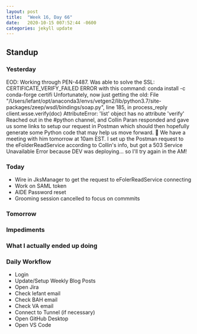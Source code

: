 ```yaml
---
layout: post
title:  "Week 16, Day 66"
date:   2020-10-15 007:52:44 -0600
categories: jekyll update
---
```


## Standup
  
### Yesterday
EOD: Working through PEN-4487. Was able to solve the
SSL: CERTIFICATE_VERIFY_FAILED ERROR
with this command:
conda install -c conda-forge certifi
Unfortunately, now just getting the old:
File "/Users/lefant/opt/anaconda3/envs/vetgen2/lib/python3.7/site-packages/zeep/wsdl/bindings/soap.py", line 185, in process_reply
    client.wsse.verify(doc)
AttributeError: 'list' object has no attribute 'verify'
Reached out in the #python channel, and Collin Paran responded and gave us some links to setup our request in Postman which should then hopefully generate some Python code that may help us move forward. :crossed_fingers:
We have a meeting with him tomorrow at 10am EST.
I set up the Postman request to the eFolderReadService according to Collin's info, but got a 503 Service Unavailable Error because DEV was deploying... so I'll try again in the AM!

### Today

* Wire in JksManager to get the request to eFolerReadService connecting
* Work on SAML token
* AIDE Password reset   
* Grooming session cancelled to focus on commmits

### Tomorrow
 
### Impediments

### What I actually ended up doing



### Daily Workflow
* Login
* Update/Setup Weekly Blog Posts
* Open Jira
* Check lefant email
* Check BAH email
* Check VA email
* Connect to Tunnel (if necessary)
* Open GitHub Desktop
* Open VS Code

